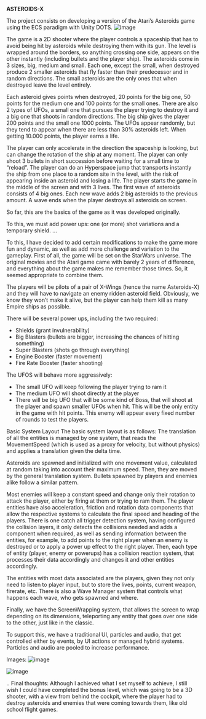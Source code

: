 **ASTEROIDS-X**

The project consists on developing a version of the Atari’s Asteroids game using the ECS paradigm with Unity DOTS.
![image](https://user-images.githubusercontent.com/56565104/128292165-5dab5ac0-ef01-4351-bfbb-fda62c41f113.png)


The game is a 2D shooter where the player controls a spaceship that has to avoid being hit by asteroids while destroying them with its gun. The level is wrapped around the borders, so anything crossing one side, appears on the other instantly (including bullets and the player ship).
The asteroids come in 3 sizes, big, medium and small. Each one, except the small, when destroyed produce 2 smaller asteroids that fly faster than their predecessor and in random directions. The small asteroids are the only ones that when destroyed leave the level entirely.

Each asteroid gives points when destroyed, 20 points for the big one, 50 points for the medium one and 100 points for the small ones.
There are also 2 types of UFOs, a small one that pursues the player trying to destroy it and a big one that shoots in random directions. The big ship gives the player 200 points and the small one 1000 points. The UFOs appear randomly, but they tend to appear when there are less than 30% asteroids left.
When getting 10.000 points, the player earns a life.

The player can only accelerate in the direction the spaceship is looking, but can change the rotation of the ship at any moment. 
The player can only shoot 3 bullets in short succession before waiting for a small time to “reload”.
The player can do an Hyperspace jump that transports instantly the ship from one place to a random site in the level, with the risk of appearing inside an asteroid and losing a life.
The player starts the game in the middle of the screen and with 3 lives.
The first wave of asteroids consists of 4 big ones. Each new wave adds 2 big asteroids to the previous amount. A wave ends when the player destroys all asteroids on screen.

So far, this are the basics of the game as it was developed originally.

To this, we must add power ups: one (or more) shot variations and a temporary shield.
…

To this, I have decided to add certain modifications to make the game more fun and dynamic, as well as add more challenge and variation to the gameplay.
First of all, the game will be set on the StarWars universe. 
The original movies and the Atari game came with barely 2 years of difference, and everything about the game makes me remember those times. So, it seemed appropriate to combine them.

The players will be pilots of a pair of X-Wings (hence the name Asteroids-X) and they will have to navigate an enemy ridden asteroid field. Obviously, we know they won’t make it alive, but the player can help them kill as many Empire ships as possible.

There will be several power ups, including the two required:
-	Shields (grant invulnerability)
-	Big Blasters (bullets are bigger, increasing the chances of hitting something)
-	Super Blasters (shots go through everything)
-	Engine Booster (faster movement)
-	Fire Rate Booster (faster shooting)

The UFOS will behave more aggressively:
-	The small UFO will keep following the player trying to ram it
-	The medium UFO will shoot directly at the player
-	There will be big UFO that will be some kind of Boss, that will shoot at the player and spawn smaller UFOs when hit. This will be the only entity in the game with hit points. This enemy will appear every fixed number of rounds to test the players.

Basic System Layout
The basic system layout is as follows:
The translation of all the entities is managed by one system, that reads the MovementSpeed (which is used as a proxy for velocity, but without physics) and applies a translation given the delta time.

Asteroids are spawned and initialized with one movement value, calculated at random taking into account their maximum speed. Then, they are moved by the general translation system. Bullets spawned by players and enemies alike follow a similar pattern.

Most enemies will keep a constant speed and change only their rotation to attack the player, either by firing at them or trying to ram them.
The player entities have also acceleration, friction and rotation data components that allow the respective systems to calculate the final speed and heading of the players.
There is one catch all trigger detection system, having configured the collision layers, it only detects the collisions needed and adds a component when required, as well as sending information between the entities, for example, to add points to the right player when an enemy is destroyed or to apply a power up effect to the right player. Then, each type of entity (player, enemy or powerups) has a collision reaction system, that processes their data accordingly and changes it and other entities accordingly.

The entities with most data associated are the players, given they not only need to listen to player input, but to store the lives, points, current weapon, firerate, etc.
There is also a Wave Manager system that controls what happens each wave, who gets spawned and where. 

Finally, we have the ScreenWrapping system, that allows the screen to wrap depending on its dimensions, teleporting any entity that goes over one side to the other, just like in the classic.

To support this, we have a traditional UI, particles and audio, that get controlled either by events, by UI actions or managed hybrid systems. Particles and audio are pooled to increase performance.

Images:
![image](https://user-images.githubusercontent.com/56565104/128292194-8e2a3279-ac42-4825-bbc3-692cddbda4db.png)

![image](https://user-images.githubusercontent.com/56565104/128292215-302f395f-59b9-4b89-ac70-f9b67c2e7793.png)

..
Final thoughts:
Although I achieved what I set myself to achieve, I still wish I could have completed the bonus level, which was going to be a 3D shooter, with a view from behind the cockpit, where the player had to destroy asteroids and enemies that were coming towards them, like old school flight games.
